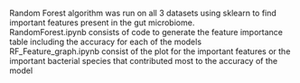Random Forest algorithm was run on all 3 datasets using sklearn to find important features present in the gut microbiome.\
RandomForest.ipynb consists of code to generate the feature importance table including the accuracy for each of the models \
RF_Feature_graph.ipynb consist of the plot for the important features or the important bacterial species that contributed most to the accuracy of the model
